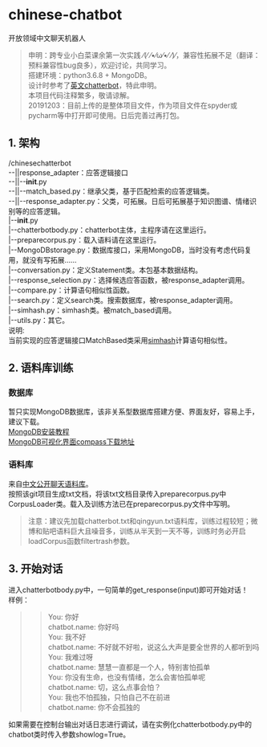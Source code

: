 # chinese-chatbot
开放领域中文聊天机器人


>申明：跨专业小白菜课余第一次实践 ⁄(⁄ ⁄•⁄ω⁄•⁄ ⁄)⁄，兼容性拓展不足（翻译：预料兼容性bug良多），欢迎讨论，共同学习。  
搭建环境：python3.6.8 + MongoDB。  
设计时参考了[英文chatterbot](https://github.com/gunthercox/ChatterBot)，特此申明。  
本项目代码注释繁多，敬请谅解。   
20191203：目前上传的是整体项目文件，作为项目文件在spyder或pycharm等中打开即可使用。日后完善过再打包。
 
## 1. 架构

/chinesechatterbot  
--||response_adapter：应答逻辑接口  
--||--__init__.py  
--||--match_based.py：继承父类，基于匹配检索的应答逻辑类。  
--||--response_adapter.py：父类，可拓展。日后可拓展基于知识图谱、情绪识别等的应答逻辑。  
|--__init__.py  
|--chatterbotbody.py：chatterbot主体，主程序请在这里运行。  
|--preparecorpus.py：载入语料请在这里运行。  
|--MongoDBstorage.py：数据库接口，采用MongoDB，当时没有考虑代码复用，就没有写拓展……  
|--conversation.py：定义Statement类。本包基本数据结构。  
|--response_selection.py：选择候选应答函数，被response_adapter调用。  
|--compare.py：计算语句相似性函数。  
|--search.py：定义search类。搜索数据库，被response_adapter调用。  
|--simhash.py：simhash类。被match_based调用。  
|--utils.py：其它。  
说明:  
当前实现的应答逻辑接口MatchBased类采用[simhash](https://blog.csdn.net/Daverain/article/details/80919418)计算语句相似性。


## 2. 语料库训练
### 数据库

暂只实现MongoDB数据库，该非关系型数据库搭建方便、界面友好，容易上手，建议下载。  
[MongoDB安装教程](https://www.runoob.com/mongodb/mongodb-window-install.html)  
[MongoDB可视化界面compass下载地址](https://www.mongodb.com/download-center/compass)  
### 语料库

来自[中文公开聊天语料库](https://github.com/codemayq/chinese_chatbot_corpus)。  
按照该git项目生成txt文档，将该txt文档目录传入preparecorpus.py中CorpusLoader类。载入及训练方法已在preparecorpus.py文件中写明。  
>注意：建议先加载chatterbot.txt和qingyun.txt语料库，训练过程较短；微博和贴吧语料巨大且噪音多，训练从半天到一天不等，训练时务必开启loadCorpus函数filtertrash参数。

## 3. 开始对话

进入chatterbotbody.py中，一句简单的get_response(input)即可开始对话！  
样例：  
>>You: 你好  
chatbot.name: 你好吗  
You: 我不好  
chatbot.name: 不好就不好啦，说这么大声是要全世界的人都听到吗  
You: 我难过呀  
chatbot.name: 慧慧一直都是一个人，特别害怕孤单  
You: 你没有生命，也没有情绪，怎么会害怕孤单呢  
chatbot.name: 切，这么点事会怕？  
You: 我也不怕孤独，只怕自己不在前进  
chatbot.name: 你不会孤独的  

如果需要在控制台输出对话日志进行调试，请在实例化chatterbotbody.py中的chatbot类时传入参数showlog=True。
